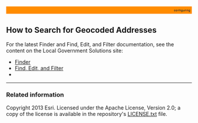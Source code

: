 [example of searching for an address]: images/ParcelViewerSearchAddress.png "example of searching for an address"

[search entry box]: images/ParcelViewerSearch.png "search entry box"
[address searcher]: images/addressLocatorSearcher.png "address searcher"
[feature layer searcher]: images/featureLayerSearcher.png "feature layer searcher"
[multiplex multiple searchers]: images/multiplexerSearcher.png "multiplex multiple searchers"
[multiple feature layer searcher]: images/featureLayerMultiplexerSearcher.png "multiple feature layer searcher"
[address searcher + multiple feature layer searcher]: images/multiplexerSearcher2.png "address searcher + multiple feature layer searcher"

[js.LGSearch]: http://localgovtemplates2.esri.com/support/local-government-online-apps/doc/js2_doc/js.LGSearch.html
[js.LGSearchFeatureLayer]: http://localgovtemplates2.esri.com/support/local-government-online-apps/doc/js2_doc/js.LGSearchFeatureLayer.html
[js.LGSearchAddress]: http://localgovtemplates2.esri.com/support/local-government-online-apps/doc/js2_doc/js.LGSearchAddress.html
[js.LGSearchMultiplexer]: http://localgovtemplates2.esri.com/support/local-government-online-apps/doc/js2_doc/js.LGSearchMultiplexer.html
[js.LGSearchFeatureLayerMultiplexer]: http://localgovtemplates2.esri.com/support/local-government-online-apps/doc/js2_doc/js.LGSearchFeatureLayerMultiplexer.html
[js.LGSearchBoxByText]: http://localgovtemplates2.esri.com/support/local-government-online-apps/doc/js2_doc/js.LGSearchBoxByText.html

[SearchAddress.json]: ../examples2/SearchAddress.json

[app configuration file]: UnderstandingConfigurationFile.md
[create a custom template]: HowToCreateCustomTemplate.md
[apps2/ folder]: ../../apps2/
[Solutions online apps GitHub site]: https://github.com/Esri/local-government-online-apps
[doc/examples2/ folder]: ../examples2/
[nls/ folder]: ../../nls/
[Resources]: Resources.md
[Esri Support]: http://support.esri.com/
[LICENSE.txt]: ../../LICENSE.txt

![](images/configuring.png)

## How to Search for Geocoded Addresses

For the latest Finder and Find, Edit, and Filter documentation, see the content on the Local Government Solutions site:

- [Finder](http://solutions.arcgis.com/local-government/help/finder/get-started/additional-configuration/#locator-search)
- [Find, Edit, and Filter](http://solutions.arcgis.com/local-government/help/find-edit-filter/get-started/additional-configuration/#locator-search)
-
----------
### Related information

Copyright 2013 Esri. Licensed under the Apache License, Version 2.0; a copy of the license is available in the repository's [LICENSE.txt][] file.
